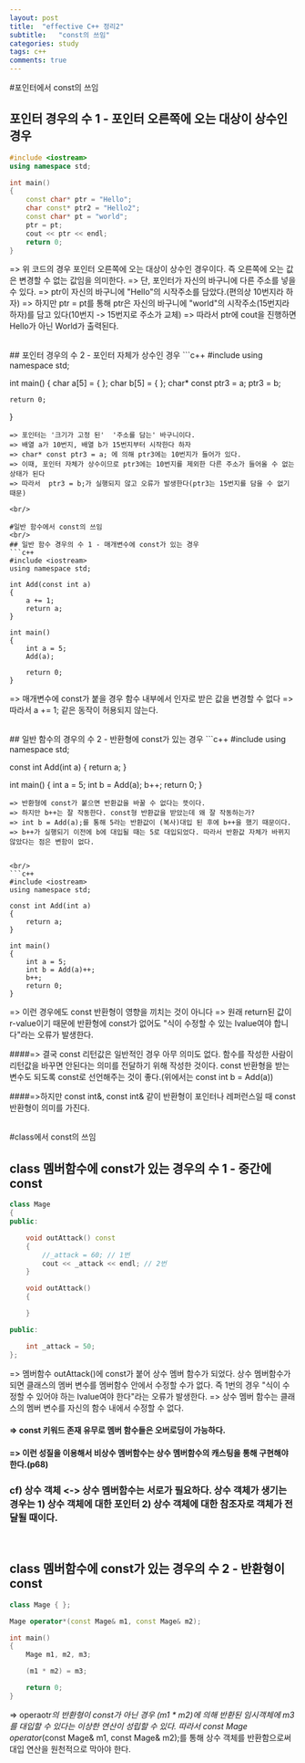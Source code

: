 ```yaml
---
layout: post
title:  "effective C++ 정리2"
subtitle:   "const의 쓰임"
categories: study
tags: c++
comments: true
---
```



#포인터에서 const의 쓰임
<br/>
## 포인터 경우의 수 1 - 포인터 오른쪽에 오는 대상이 상수인 경우
```c++
#include <iostream>
using namespace std;

int main()
{
	const char* ptr = "Hello";
	char const* ptr2 = "Hello2";
	const char* pt = "world";
	ptr = pt;
	cout << ptr << endl;
	return 0;
}

```
=> 위 코드의 경우 포인터 오른쪽에 오는 대상이 상수인 경우이다. 즉 오른쪽에 오는 값은 변경할 수 없는 값임을 의미한다.
=> 단, 포인터가 자신의 바구니에 다른 주소를 넣을 수 있다.
=> ptr이 자신의 바구니에 "Hello"의 시작주소를 담았다.(편의상 10번지라 하자)
=> 하지만 ptr = pt를 통해 ptr은 자신의 바구니에 "world"의 시작주소(15번지라 하자)를 담고 있다(10번지 -> 15번지로 주소가 교체)
=> 따라서 ptr에 cout을 진행하면 Hello가 아닌 World가 출력된다.

<br/>
## 포인터 경우의 수 2 - 포인터 자체가 상수인 경우
```c++
#include <iostream>
using namespace std;

int main()
{
	char a[5] = { };
	char b[5] = { };
	char* const ptr3 = a;
	ptr3 = b;

	return 0;
}
```
=> 포인터는 '크기가 고정 된'  '주소를 담는' 바구니이다.
=> 배열 a가 10번지, 배열 b가 15번지부터 시작한다 하자
=> char* const ptr3 = a; 에 의해 ptr3에는 10번지가 들어가 있다.
=> 이때, 포인터 자체가 상수이므로 ptr3에는 10번지를 제외한 다른 주소가 들어올 수 없는 상태가 된다
=> 따라서 	ptr3 = b;가 실행되지 않고 오류가 발생한다(ptr3는 15번지를 담을 수 없기 때문)

<br/>

#일반 함수에서 const의 쓰임
<br/>
## 일반 함수 경우의 수 1 - 매개변수에 const가 있는 경우
```c++
#include <iostream>
using namespace std;

int Add(const int a)
{
	a += 1;
	return a;
}

int main()
{
	int a = 5;
	Add(a);

	return 0;
}

```
=> 매개변수에 const가 붙을 경우 함수 내부에서 인자로 받은 값을 변경할 수 없다
=> 따라서 a += 1; 같은 동작이 허용되지 않는다.

<br/>
## 일반 함수의 경우의 수 2 - 반환형에 const가 있는 경우
```c++
#include <iostream>
using namespace std;

const int Add(int a)
{
	return a;
}

int main()
{
	int a = 5;
	int b = Add(a);
	b++;
	return 0;
}
```
=> 반환형에 const가 붙으면 반환값을 바꿀 수 없다는 뜻이다.
=> 하지만 b++는 잘 작동한다. const형 반환값을 받았는데 왜 잘 작동하는가?
=> int b = Add(a);를 통해 5라는 반환값이 (복사)대입 된 후에 b++을 했기 때문이다.
=> b++가 실행되기 이전에 b에 대입될 때는 5로 대입되었다. 따라서 반환값 자체가 바뀌지 않았다는 점은 변함이 없다.


<br/>
```c++
#include <iostream>
using namespace std;

const int Add(int a)
{
	return a;
}

int main()
{
	int a = 5;
	int b = Add(a)++;
	b++;
	return 0;
}
```
=> 이런 경우에도 const 반환형이 영향을 끼치는 것이 아니다
=> 원래 return된 값이 r-value이기 때문에 반환형에 const가 없어도 "식이 수정할 수 있는 lvalue여야 합니다"라는 오류가 발생한다.

####=> 결국 const 리턴값은 일반적인 경우 아무 의미도 없다. 함수를 작성한 사람이 리턴값을 바꾸면 안된다는 의미를 전달하기 위해 작성한 것이다. const 반환형을 받는 변수도 되도록 const로 선언해주는 것이 좋다.(위에서는 const int b = Add(a))

####=>하지만 const int&, const int& 같이 반환형이 포인터나 레퍼런스일 때 const 반환형이 의미를 가진다.


<br/>
#class에서 const의 쓰임
<br/>

## class 멤버함수에 const가 있는 경우의 수 1 - 중간에 const
```c++
class Mage
{
public:

	void outAttack() const
	{
		//_attack = 60; // 1번
		cout << _attack << endl; // 2번
	}

	void outAttack()
	{

	}

public:

	int _attack = 50;
};

```
=> 멤버함수 outAttack()에 const가 붙어 상수 멤버 함수가 되었다. 상수 멤버함수가 되면 클래스의 멤버 변수를
멤버함수 안에서 수정할 수가 없다. 즉 1번의 경우 "식이 수정할 수 있어야 하는 lvalue여야 한다"라는 오류가 발생한다.
=> 상수 멤버 함수는 클래스의 멤버 변수를 자신의 함수 내에서 수정할 수 없다.
#### => const 키워드 존재 유무로 멤버 함수들은 오버로딩이 가능하다.
#### => 이런 성질을 이용해서 비상수 멤버함수는 상수 멤버함수의 캐스팅을 통해 구현해야 한다.(p68)

### cf) 상수 객체 <-> 상수 멤버함수는 서로가 필요하다. 상수 객체가 생기는 경우는 1) 상수 객체에 대한 포인터 2) 상수 객체에 대한 참조자로 객체가 전달될 때이다.

<br/>

## class 멤버함수에 const가 있는 경우의 수 2 - 반환형이 const
```c++
class Mage { };

Mage operator*(const Mage& m1, const Mage& m2);

int main()
{
	Mage m1, m2, m3;

	(m1 * m2) = m3;

	return 0;
}
```
=> operaotr*의 반환형이 const가 아닌 경우 (m1 * m2)에 의해 반환된 임시객체에 m3를 대입할 수 있다는 이상한 연산이 성립할 수 있다.
따라서 const Mage operator*(const Mage& m1, const Mage& m2);를 통해 상수 객체를 반환함으로써 대입 연산을 원천적으로 막아야 한다.
